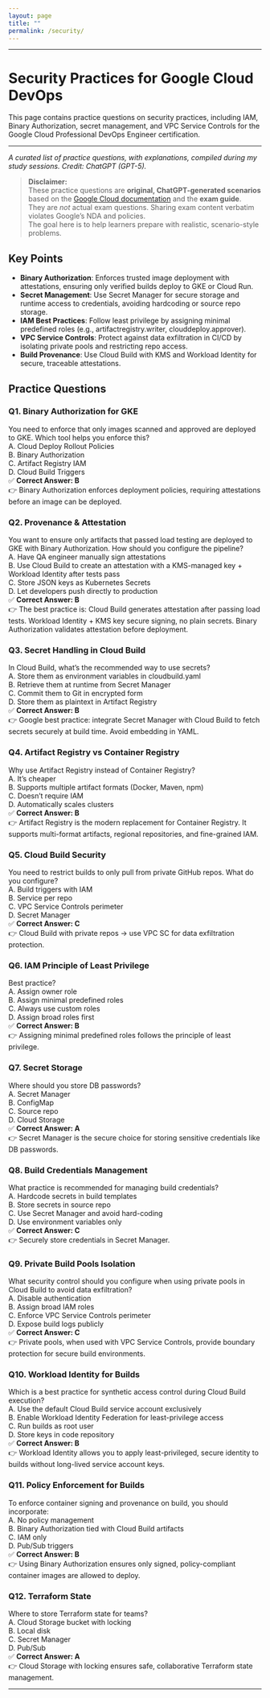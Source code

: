```yaml
---
layout: page
title: ""
permalink: /security/
---
```


---
# Security Practices for Google Cloud DevOps

This page contains practice questions on security practices, including IAM, Binary Authorization, secret management, and VPC Service Controls for the Google Cloud Professional DevOps Engineer certification.

---

_A curated list of practice questions, with explanations, compiled during my study sessions. Credit: ChatGPT (GPT-5)._

> **Disclaimer:**  
> These practice questions are **original, ChatGPT-generated scenarios** based on the [Google Cloud documentation](https://cloud.google.com/) and the **exam guide**.  
> They are *not* actual exam questions. Sharing exam content verbatim violates Google’s NDA and policies.  
> The goal here is to help learners prepare with realistic, scenario-style problems.



## Key Points
- **Binary Authorization**: Enforces trusted image deployment with attestations, ensuring only verified builds deploy to GKE or Cloud Run.
- **Secret Management**: Use Secret Manager for secure storage and runtime access to credentials, avoiding hardcoding or source repo storage.
- **IAM Best Practices**: Follow least privilege by assigning minimal predefined roles (e.g., artifactregistry.writer, clouddeploy.approver).
- **VPC Service Controls**: Protect against data exfiltration in CI/CD by isolating private pools and restricting repo access.
- **Build Provenance**: Use Cloud Build with KMS and Workload Identity for secure, traceable attestations.

## Practice Questions

### Q1. Binary Authorization for GKE
You need to enforce that only images scanned and approved are deployed to GKE. Which tool helps you enforce this?  
A. Cloud Deploy Rollout Policies  
B. Binary Authorization  
C. Artifact Registry IAM  
D. Cloud Build Triggers  
✅ **Correct Answer: B**  
👉 Binary Authorization enforces deployment policies, requiring attestations before an image can be deployed.

### Q2. Provenance & Attestation
You want to ensure only artifacts that passed load testing are deployed to GKE with Binary Authorization. How should you configure the pipeline?  
A. Have QA engineer manually sign attestations  
B. Use Cloud Build to create an attestation with a KMS-managed key + Workload Identity after tests pass  
C. Store JSON keys as Kubernetes Secrets  
D. Let developers push directly to production  
✅ **Correct Answer: B**  
👉 The best practice is: Cloud Build generates attestation after passing load tests. Workload Identity + KMS key secure signing, no plain secrets. Binary Authorization validates attestation before deployment.

### Q3. Secret Handling in Cloud Build
In Cloud Build, what’s the recommended way to use secrets?  
A. Store them as environment variables in cloudbuild.yaml  
B. Retrieve them at runtime from Secret Manager  
C. Commit them to Git in encrypted form  
D. Store them as plaintext in Artifact Registry  
✅ **Correct Answer: B**  
👉 Google best practice: integrate Secret Manager with Cloud Build to fetch secrets securely at build time. Avoid embedding in YAML.

### Q4. Artifact Registry vs Container Registry
Why use Artifact Registry instead of Container Registry?  
A. It’s cheaper  
B. Supports multiple artifact formats (Docker, Maven, npm)  
C. Doesn’t require IAM  
D. Automatically scales clusters  
✅ **Correct Answer: B**  
👉 Artifact Registry is the modern replacement for Container Registry. It supports multi-format artifacts, regional repositories, and fine-grained IAM.

### Q5. Cloud Build Security
You need to restrict builds to only pull from private GitHub repos. What do you configure?  
A. Build triggers with IAM  
B. Service per repo  
C. VPC Service Controls perimeter  
D. Secret Manager  
✅ **Correct Answer: C**  
👉 Cloud Build with private repos → use VPC SC for data exfiltration protection.

### Q6. IAM Principle of Least Privilege
Best practice?  
A. Assign owner role  
B. Assign minimal predefined roles  
C. Always use custom roles  
D. Assign broad roles first  
✅ **Correct Answer: B**  
👉 Assigning minimal predefined roles follows the principle of least privilege.

### Q7. Secret Storage
Where should you store DB passwords?  
A. Secret Manager  
B. ConfigMap  
C. Source repo  
D. Cloud Storage  
✅ **Correct Answer: A**  
👉 Secret Manager is the secure choice for storing sensitive credentials like DB passwords.

### Q8. Build Credentials Management
What practice is recommended for managing build credentials?  
A. Hardcode secrets in build templates  
B. Store secrets in source repo  
C. Use Secret Manager and avoid hard-coding  
D. Use environment variables only  
✅ **Correct Answer: C**  
👉 Securely store credentials in Secret Manager.

### Q9. Private Build Pools Isolation
What security control should you configure when using private pools in Cloud Build to avoid data exfiltration?  
A. Disable authentication  
B. Assign broad IAM roles  
C. Enforce VPC Service Controls perimeter  
D. Expose build logs publicly  
✅ **Correct Answer: C**  
👉 Private pools, when used with VPC Service Controls, provide boundary protection for secure build environments.

### Q10. Workload Identity for Builds
Which is a best practice for synthetic access control during Cloud Build execution?  
A. Use the default Cloud Build service account exclusively  
B. Enable Workload Identity Federation for least-privilege access  
C. Run builds as root user  
D. Store keys in code repository  
✅ **Correct Answer: B**  
👉 Workload Identity allows you to apply least-privileged, secure identity to builds without long-lived service account keys.

### Q11. Policy Enforcement for Builds
To enforce container signing and provenance on build, you should incorporate:  
A. No policy management  
B. Binary Authorization tied with Cloud Build artifacts  
C. IAM only  
D. Pub/Sub triggers  
✅ **Correct Answer: B**  
👉 Using Binary Authorization ensures only signed, policy-compliant container images are allowed to deploy.

### Q12. Terraform State
Where to store Terraform state for teams?  
A. Cloud Storage bucket with locking  
B. Local disk  
C. Secret Manager  
D. Pub/Sub  
✅ **Correct Answer: A**  
👉 Cloud Storage with locking ensures safe, collaborative Terraform state management.

---
